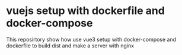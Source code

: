# vuejs setup with dockerfile and docker-compose
This reposirtory show how use vue3 setup with docker-compose and dockerfile to build dist and make a server with nginx 
